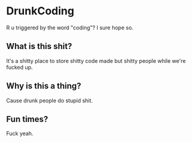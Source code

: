 # DrunkCoding
R u triggered by the word "coding"? I sure hope so.

## What is this shit?
It's a shitty place to store shitty code made but shitty people while we're fucked up.

## Why is this a thing? 
Cause drunk people do stupid shit.

## Fun times?
Fuck yeah.
